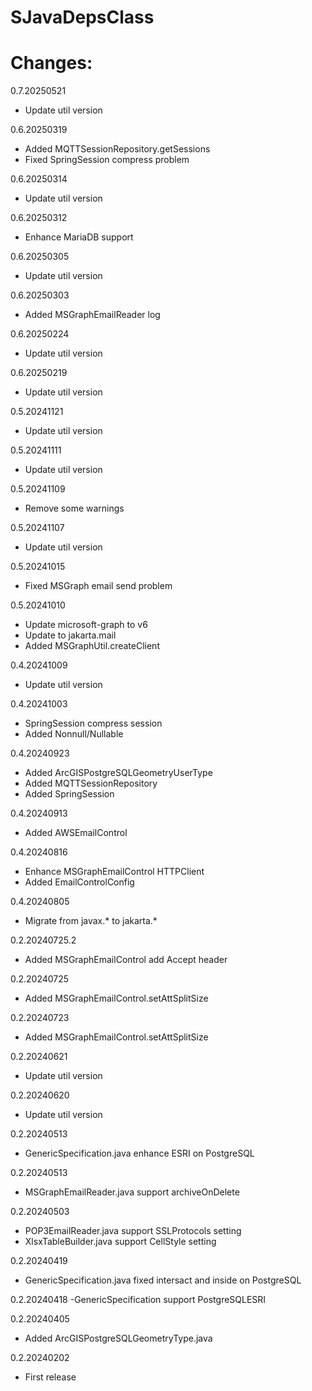 # SJavaDepsClass

# Changes:
0.7.20250521
- Update util version

0.6.20250319
- Added MQTTSessionRepository.getSessions
- Fixed SpringSession compress problem

0.6.20250314
- Update util version

0.6.20250312
- Enhance MariaDB support

0.6.20250305
- Update util version

0.6.20250303
- Added MSGraphEmailReader log

0.6.20250224
- Update util version

0.6.20250219
- Update util version

0.5.20241121
- Update util version

0.5.20241111
- Update util version

0.5.20241109
- Remove some warnings

0.5.20241107
- Update util version

0.5.20241015
- Fixed MSGraph email send problem

0.5.20241010
- Update microsoft-graph to v6
- Update to jakarta.mail
- Added MSGraphUtil.createClient

0.4.20241009
- Update util version

0.4.20241003
- SpringSession compress session
- Added Nonnull/Nullable

0.4.20240923
- Added ArcGISPostgreSQLGeometryUserType
- Added MQTTSessionRepository
- Added SpringSession

0.4.20240913
- Added AWSEmailControl

0.4.20240816
- Enhance MSGraphEmailControl HTTPClient
- Added EmailControlConfig

0.4.20240805
- Migrate from javax.* to jakarta.*

0.2.20240725.2
- Added MSGraphEmailControl add Accept header

0.2.20240725
- Added MSGraphEmailControl.setAttSplitSize

0.2.20240723
- Added MSGraphEmailControl.setAttSplitSize

0.2.20240621
- Update util version

0.2.20240620
- Update util version

0.2.20240513
- GenericSpecification.java enhance ESRI on PostgreSQL

0.2.20240513
- MSGraphEmailReader.java support archiveOnDelete

0.2.20240503
- POP3EmailReader.java support SSLProtocols setting
- XlsxTableBuilder.java support CellStyle setting

0.2.20240419
- GenericSpecification.java fixed intersact and inside on PostgreSQL

0.2.20240418
-GenericSpecification support PostgreSQLESRI

0.2.20240405
- Added ArcGISPostgreSQLGeometryType.java

0.2.20240202
- First release